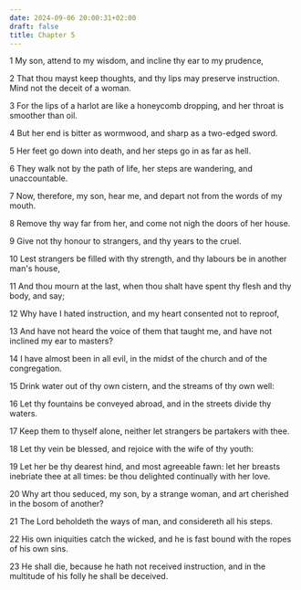 ```yaml
---
date: 2024-09-06 20:00:31+02:00
draft: false
title: Chapter 5
---
```




1 My son, attend to my wisdom, and incline thy ear to my prudence,

2 That thou mayst keep thoughts, and thy lips may preserve instruction. Mind not the deceit of a woman.

3 For the lips of a harlot are like a honeycomb dropping, and her throat is smoother than oil.

4 But her end is bitter as wormwood, and sharp as a two-edged sword.

5 Her feet go down into death, and her steps go in as far as hell.

6 They walk not by the path of life, her steps are wandering, and unaccountable.

7 Now, therefore, my son, hear me, and depart not from the words of my mouth.

8 Remove thy way far from her, and come not nigh the doors of her house.

9 Give not thy honour to strangers, and thy years to the cruel.

10 Lest strangers be filled with thy strength, and thy labours be in another man's house,

11 And thou mourn at the last, when thou shalt have spent thy flesh and thy body, and say;

12 Why have I hated instruction, and my heart consented not to reproof,

13 And have not heard the voice of them that taught me, and have not inclined my ear to masters?

14 I have almost been in all evil, in the midst of the church and of the congregation.

15 Drink water out of thy own cistern, and the streams of thy own well:

16 Let thy fountains be conveyed abroad, and in the streets divide thy waters.

17 Keep them to thyself alone, neither let strangers be partakers with thee.

18 Let thy vein be blessed, and rejoice with the wife of thy youth:

19 Let her be thy dearest hind, and most agreeable fawn: let her breasts inebriate thee at all times: be thou delighted continually with her love.

20 Why art thou seduced, my son, by a strange woman, and art cherished in the bosom of another?

21 The Lord beholdeth the ways of man, and considereth all his steps.

22 His own iniquities catch the wicked, and he is fast bound with the ropes of his own sins.

23 He shall die, because he hath not received instruction, and in the multitude of his folly he shall be deceived.

